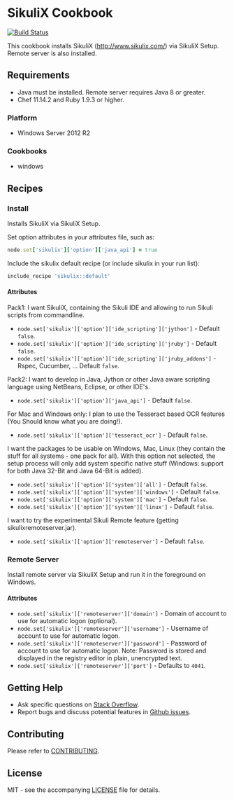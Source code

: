 # SikuliX Cookbook

[![Build Status](https://travis-ci.org/dhoer/chef-sikulix.svg)](https://travis-ci.org/dhoer/chef-sikulix)

This cookbook installs SikuliX (http://www.sikulix.com/) via SikuliX Setup. Remote server is also installed.

## Requirements

- Java must be installed.  Remote server requires Java 8 or greater.
- Chef 11.14.2 and Ruby 1.9.3 or higher.

### Platform

- Windows Server 2012 R2

### Cookbooks

- windows

## Recipes

### Install

Installs SikuliX via SikuliX Setup.

Set option attributes in your attributes file, such as:

```ruby
node.set['sikulix']['option']['java_api'] = true
```

Include the sikulix default recipe (or include sikulix in your run list):

```ruby
include_recipe 'sikulix::default'
```

#### Attributes

Pack1: I want SikuliX, containing the Sikuli IDE and allowing to run Sikuli scripts from commandline.

- `node.set['sikulix']['option']['ide_scripting']['jython']` - Default `false`.
- `node.set['sikulix']['option']['ide_scripting']['jruby']` - Default `false`.
- `node.set['sikulix']['option']['ide_scripting']['jruby_addons']` - Rspec, Cucumber, ... Default `false`.

Pack2: I want to develop in Java, Jython or other Java aware scripting language using NetBeans, Eclipse, or other IDE's.

- `node.set['sikulix']['option']['java_api']` - Default `false`.  

For Mac and Windows only: I plan to use the Tesseract based OCR features (You Should know what you are doing!).

- `node.set['sikulix']['option']['tesseract_ocr']` - Default `false`. 

I want the packages to be usable on Windows, Mac, Linux (they contain the stuff for all systems - one pack for all).
With this option not selected, the setup process will only add system specific native stuff (Windows: support for
both Java 32-Bit and Java 64-Bit is added).

- `node.set['sikulix']['option']['system']['all']` - Default `false`. 
- `node.set['sikulix']['option']['system']['windows']` - Default `false`. 
- `node.set['sikulix']['option']['system']['mac']` - Default `false`. 
- `node.set['sikulix']['option']['system']['linux']` - Default `false`. 

I want to try the experimental Sikuli Remote feature (getting sikulixremoteserver.jar).

- `node.set['sikulix']['option']['remoteserver']` - Default `false`. 


### Remote Server

Install remote server via SikuliX Setup and run it in the foreground on Windows.

#### Attributes

- `node.set['sikulix']['remoteserver']['domain']` - Domain of account to use for automatic logon (optional).
- `node.set['sikulix']['remoteserver']['username']` - Username of account to use for automatic logon. 
- `node.set['sikulix']['remoteserver']['password']` - Password of account to use for automatic logon.
Note: Password is stored and displayed in the registry editor in plain, unencrypted text.
- `node.set['sikulix']['remoteserver']['port']` - Defaults to `4041`.

## Getting Help

- Ask specific questions on [Stack Overflow](http://stackoverflow.com/questions/tagged/chef-sikulix).
- Report bugs and discuss potential features in [Github issues](https://github.com/dhoer/chef-sikulix/issues).

## Contributing

Please refer to [CONTRIBUTING](https://github.com/dhoer/chef-sikulix/blob/master/CONTRIBUTING.md).

## License

MIT - see the accompanying [LICENSE](https://github.com/dhoer/chef-sikulix/blob/master/LICENSE.md) file for details.
